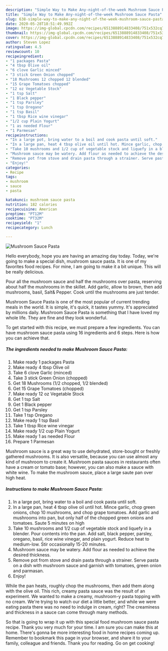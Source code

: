 ```yaml
---
description: "Simple Way to Make Any-night-of-the-week Mushroom Sauce Pasta"
title: "Simple Way to Make Any-night-of-the-week Mushroom Sauce Pasta"
slug: 638-simple-way-to-make-any-night-of-the-week-mushroom-sauce-pasta
date: 2020-05-28T18:51:49.992Z
image: https://img-global.cpcdn.com/recipes/6513888914833408/751x532cq70/mushroom-sauce-pasta-recipe-main-photo.jpg
thumbnail: https://img-global.cpcdn.com/recipes/6513888914833408/751x532cq70/mushroom-sauce-pasta-recipe-main-photo.jpg
cover: https://img-global.cpcdn.com/recipes/6513888914833408/751x532cq70/mushroom-sauce-pasta-recipe-main-photo.jpg
author: Steven Lopez
ratingvalue: 4.5
reviewcount: 10
recipeingredient:
- "1 packages Pasta"
- "4 tbsp Olive oil"
- "6 clove Garlic minced"
- "3 stick Green Onion chopped"
- "18 Mushrooms 12 chopped 12 blended"
- "15 Grape Tomatoes chopped"
- "12 oz Vegetable Stock"
- "1 tsp Salt"
- "1 Black pepper"
- "1 tsp Parsley"
- "1 tsp Oregano"
- "1 tsp Basil"
- "1 tbsp Rice wine vinegar"
- "1/2 cup Plain Yogurt"
- "1 as needed Flour"
- "1 Parmesan"
recipeinstructions:
- "In a large pot, bring water to a boil and cook pasta until soft."
- "In a large pan, heat 4 tbsp olive oil until hot. Mince garlic, chop green onions, chop 10 mushrooms, and chop grape tomatoes. Add garlic and mushrooms into pan, but only half of the chopped green onions and tomatoes. Saute 5 minutes on high"
- "Take 10 mushrooms and 1/2 cup of vegetable stock and liquefy in a blender. Pour contents into the pan. Add salt, black pepper, parsley, oregano, basil, rice wine vinegar, and plain yogurt. Reduce heat to medium-low. Stir occasionally 15-20 minutes."
- "Mushroom sauce may be watery. Add flour as needed to achieve the desired thickness."
- "Remove pot from stove and drain pasta through a strainer. Serve pasta on a dish with mushroom sauce and garnish with tomatoes, green onion and parmasan."
- "Enjoy!"
categories:
- Recipe
tags:
- mushroom
- sauce
- pasta

katakunci: mushroom sauce pasta 
nutrition: 182 calories
recipecuisine: American
preptime: "PT12M"
cooktime: "PT32M"
recipeyield: "1"
recipecategory: Lunch

---
```



![Mushroom Sauce Pasta](https://img-global.cpcdn.com/recipes/6513888914833408/751x532cq70/mushroom-sauce-pasta-recipe-main-photo.jpg)

Hello everybody, hope you are having an amazing day today. Today, we're going to make a special dish, mushroom sauce pasta. It is one of my favorites food recipes. For mine, I am going to make it a bit unique. This will be really delicious.

Pour all the mushroom sauce and half the mushrooms over pasta, reserving about half the mushrooms in the skillet. Add garlic, allow to brown, then add mushrooms, basil, Salt&amp; Pepper. Cook until the mushrooms are just tender.

Mushroom Sauce Pasta is one of the most popular of current trending meals in the world. It is simple, it's quick, it tastes yummy. It's appreciated by millions daily. Mushroom Sauce Pasta is something that I have loved my whole life. They are fine and they look wonderful.


To get started with this recipe, we must prepare a few ingredients. You can have mushroom sauce pasta using 16 ingredients and 6 steps. Here is how you can achieve that.

<!--inarticleads1-->

##### The ingredients needed to make Mushroom Sauce Pasta:

1. Make ready 1 packages Pasta
1. Make ready 4 tbsp Olive oil
1. Take 6 clove Garlic (minced)
1. Take 3 stick Green Onion (chopped)
1. Get 18 Mushrooms (1/2 chopped, 1/2 blended)
1. Get 15 Grape Tomatoes (chopped)
1. Make ready 12 oz Vegetable Stock
1. Get 1 tsp Salt
1. Get 1 Black pepper
1. Get 1 tsp Parsley
1. Take 1 tsp Oregano
1. Make ready 1 tsp Basil
1. Take 1 tbsp Rice wine vinegar
1. Make ready 1/2 cup Plain Yogurt
1. Make ready 1 as needed Flour
1. Prepare 1 Parmesan


Mushroom sauce is a great way to use dehydrated, store-bought or freshly gathered mushrooms. It is also versatile, because you can use almost any kind of mushroom to create it. Mushroom pasta sauces in restaurants often have a cream or tomato base; however, you can also make a sauce with white wine. To make the mushroom sauce, place a large saute pan over high heat. 

<!--inarticleads2-->

##### Instructions to make Mushroom Sauce Pasta:

1. In a large pot, bring water to a boil and cook pasta until soft.
1. In a large pan, heat 4 tbsp olive oil until hot. Mince garlic, chop green onions, chop 10 mushrooms, and chop grape tomatoes. Add garlic and mushrooms into pan, but only half of the chopped green onions and tomatoes. Saute 5 minutes on high
1. Take 10 mushrooms and 1/2 cup of vegetable stock and liquefy in a blender. Pour contents into the pan. Add salt, black pepper, parsley, oregano, basil, rice wine vinegar, and plain yogurt. Reduce heat to medium-low. Stir occasionally 15-20 minutes.
1. Mushroom sauce may be watery. Add flour as needed to achieve the desired thickness.
1. Remove pot from stove and drain pasta through a strainer. Serve pasta on a dish with mushroom sauce and garnish with tomatoes, green onion and parmasan.
1. Enjoy!


While the pan heats, roughly chop the mushrooms, then add them along with the olive oil. This rich, creamy pasta sauce was the result of an experiment. We wanted to make a creamy, mushroom-y pasta topping with no cream. We&#39;re trying to watch our diet a little better, and while we were eating pasta there was no need to indulge in cream, right? The creaminess and thickness in a sauce can come through many methods. 

So that is going to wrap it up with this special food mushroom sauce pasta recipe. Thank you very much for your time. I am sure you can make this at home. There's gonna be more interesting food in home recipes coming up. Remember to bookmark this page in your browser, and share it to your family, colleague and friends. Thank you for reading. Go on get cooking!
